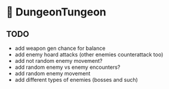 # 🧱 DungeonTungeon

## TODO

- add weapon gen chance for balance
- add enemy hoard attacks (other enemies counterattack too)
- add not random enemy movement?
- add random enemy vs enemy encounters?
- add random enemy movement
- add different types of enemies (bosses and such)
